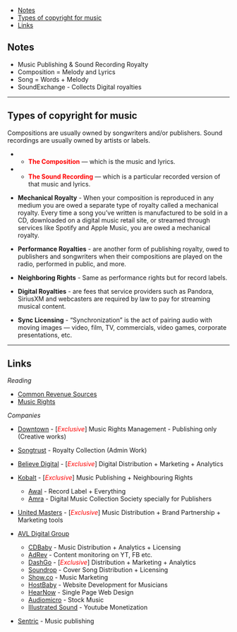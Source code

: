 - [Notes](#notes)
- [Types of copyright for music](#types-of-copyright-for-music)
- [Links](#links)

## Notes
- Music Publishing & Sound Recording Royalty
- Composition = Melody and Lyrics
- Song = Words + Melody
- SoundExchange - Collects Digital royalties 
***

## Types of copyright for music
Compositions are usually owned by songwriters and/or publishers. Sound recordings are usually owned by artists or labels.
- - **<span style="color:red">The Composition**  — which is the music and lyrics.
- - **<span style="color:red">The Sound Recording**  — which is a particular recorded version of that music and lyrics.
- **Mechanical Royalty** - When your composition is reproduced in any medium you are owed a separate type of royalty called a mechanical royalty. 
Every time a song you’ve written is manufactured to be sold in a CD, downloaded on a digital music retail site, or streamed through services like Spotify and Apple Music, you are owed a mechanical royalty.

- **Performance Royalties** -  are another form of publishing royalty, owed to publishers and songwriters when their compositions are played on the radio, performed in public, and more.

- **Neighboring Rights** - Same as performance rights but for record labels.

- **Digital Royalties** - are fees that service providers such as Pandora, SiriusXM and webcasters are required by law to pay for streaming musical content.
- **Sync Licensing** - “Synchronization” is the act of pairing audio with moving images — video, film, TV, commercials, video games, corporate presentations, etc.

* * *

## Links
*Reading* 

- [Common Revenue Sources](https://diymusician.cdbaby.com/musician-tips/all-your-music-revenue-sources-and-how-to-collect-the-money/)
- [Music Rights](https://diymusician.cdbaby.com/category/music-rights/)

*Companies*

- [Downtown](https://www.dmpgroup.com/) - [*<span style="color:red">Exclusive*] Music Rights Management - Publishing only (Creative works)
  
- [Songtrust](https://www.songtrust.com/) - Royalty Collection (Admin Work)
  
- [Believe Digital](https://www.believemusic.com/) - [*<span style="color:red">Exclusive*] Digital Distribution + Marketing + Analytics

- [Kobalt](https://kobaltmusic.com/) - [*<span style="color:red">Exclusive*] Music Publishing + Neighbouring Rights
  - [Awal](https://www.awal.com/) - Record Label + Everything
  - [Amra](https://www.amra.com/) - Digital Music Collection Society specially for Publishers
  
- [United Masters](https://unitedmasters.com/) - [*<span style="color:red">Exclusive*] Music Distribution + Brand Partnership + Marketing tools

- [AVL Digital Group](https://www.avldigital.com/)
  - [CDBaby](https://cdbaby.com/) - Music Distribution + Analytics + Licensing
  - [AdRev](https://adrev.net/) - Content monitoring on YT, FB etc.
  - [DashGo](https://dashgo.com/) - [*<span style="color:red">Exclusive*] Distribution + Marketing + Analytics
  - [Soundrop](https://soundrop.com/) - Cover Song Distribution + Licensing
  - [Show.co](https://www.show.co/) - Music Marketing
  - [HostBaby](https://www.hostbaby.com/) - Website Development for Musicians
  - [HearNow](https://hearnow.com/) - Single Page Web Design
  - [Audiomicro](https://www.audiomicro.com/) - Stock Music
  - [Illustrated Sound](https://illustratedsound.com/) - Youtube Monetization
  
- [Sentric](https://sentricmusic.com/) - Music publishing

